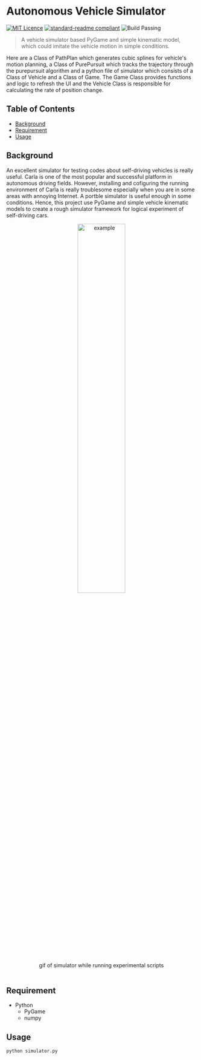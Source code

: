# Autonomous Vehicle Simulator  

[![MIT Licence](https://badges.frapsoft.com/os/mit/mit.svg?v=103)](https://opensource.org/licenses/mit-license.php)
[![standard-readme compliant](https://img.shields.io/badge/readme%20style-standard-brightgreen.svg?style=flat-square)](https://github.com/RichardLitt/standard-readme)
![Build Passing](https://img.shields.io/appveyor/ci/gruntjs/grunt)

> A vehicle simulator based PyGame and simple kinematic model, which could imitate the vehicle motion in simple conditions.

Here are a Class of PathPlan which generates cubic splines for vehicle's motion planning, a Class of PurePursuit which tracks the trajectory through the purepursuit algorithm and a python file of simulator which consists of a Class of Vehicle and a Class of Game. The Game Class provides functions and logic to refresh the UI and the Vehicle Class is responsible for calculating the rate of position change.

## Table of Contents

- [Background](#background)
- [Requirement](#requirement)
- [Usage](#usage)

## Background

An excellent simulator for testing codes about self-driving vehicles is really useful. Carla is one of the most popular and successful platform in autonomous driving fields. However, installing and cofiguring the running environment of Carla is really troublesome especially when you are in some areas with annoying Internet. A portble simulator is useful enough in some conditions. Hence, this project use PyGame and simple vehicle kinematic models to create a rough simulator framework for logical experiment of self-driving cars.

<div align="center"> 
<img height="50%" width="50%" src="https://i.imgur.com/rgfhNGm.gif" title="example"/><br>
gif of simulator while running experimental scripts <br>
</div><br>  

## Requirement

- Python
  - PyGame
  - numpy
 
## Usage 
```
python simulator.py
```
